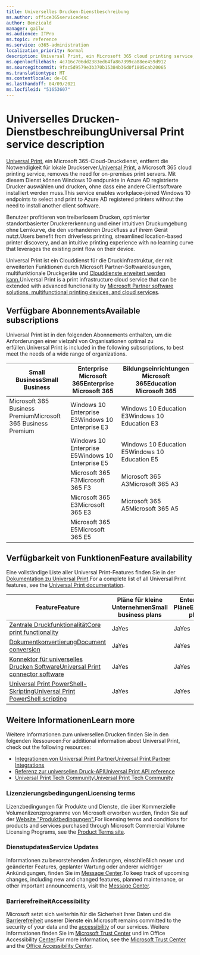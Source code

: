 ```yaml
---
title: Universelles Drucken-Dienstbeschreibung
ms.author: office365servicedesc
author: Benzicald
manager: gailw
ms.audience: ITPro
ms.topic: reference
ms.service: o365-administration
localization_priority: Normal
description: Universal Print, ein Microsoft 365 cloud printing service, entfernt die Notwendigkeit für lokale Druckserver.
ms.openlocfilehash: 4c716c706dd2383ed64fa867399ca88ee459d912
ms.sourcegitcommit: 9fac5d9579e3b370b15384b36d0f1805cab20065
ms.translationtype: MT
ms.contentlocale: de-DE
ms.lasthandoff: 04/09/2021
ms.locfileid: "51653607"
---
```

# <a name="universal-print-service-description"></a><span data-ttu-id="ebd05-103">Universelles Drucken-Dienstbeschreibung</span><span class="sxs-lookup"><span data-stu-id="ebd05-103">Universal Print service description</span></span>

<span data-ttu-id="ebd05-104">[Universal Print](https://www.microsoft.com/microsoft-365/windows/universal-print), ein Microsoft 365-Cloud-Druckdienst, entfernt die Notwendigkeit für lokale Druckserver.</span><span class="sxs-lookup"><span data-stu-id="ebd05-104">[Universal Print](https://www.microsoft.com/microsoft-365/windows/universal-print), a Microsoft 365 cloud printing service, removes the need for on-premises print servers.</span></span> <span data-ttu-id="ebd05-105">Mit diesem Dienst können Windows 10 endpunkte in Azure AD registrierte Drucker auswählen und drucken, ohne dass eine andere Clientsoftware installiert werden muss.</span><span class="sxs-lookup"><span data-stu-id="ebd05-105">This service enables workplace-joined Windows 10 endpoints to select and print to Azure AD registered printers without the need to install another client software.</span></span>

<span data-ttu-id="ebd05-106">Benutzer profitieren von treiberlosem Drucken, optimierter standortbasierter Druckererkennung und einer intuitiven Druckumgebung ohne Lernkurve, die den vorhandenen Druckfluss auf ihrem Gerät nutzt.</span><span class="sxs-lookup"><span data-stu-id="ebd05-106">Users benefit from driverless printing, streamlined location-based printer discovery, and an intuitive printing experience with no learning curve that leverages the existing print flow on their device.</span></span>

<span data-ttu-id="ebd05-107">Universal Print ist ein Clouddienst für die Druckinfrastruktur, der mit erweiterten Funktionen durch Microsoft Partner-Softwarelösungen, multifunktionale Druckgeräte und [Clouddienste erweitert werden kann.](/universal-print/fundamentals/universal-print-partner-integrations)</span><span class="sxs-lookup"><span data-stu-id="ebd05-107">Universal Print is a print infrastructure cloud service that can be extended with advanced functionality by [Microsoft Partner software solutions, multifunctional printing devices, and cloud services](/universal-print/fundamentals/universal-print-partner-integrations).</span></span>

## <a name="available-subscriptions"></a><span data-ttu-id="ebd05-108">Verfügbare Abonnements</span><span class="sxs-lookup"><span data-stu-id="ebd05-108">Available subscriptions</span></span>

<span data-ttu-id="ebd05-109">Universal Print ist in den folgenden Abonnements enthalten, um die Anforderungen einer vielzahl von Organisationen optimal zu erfüllen.</span><span class="sxs-lookup"><span data-stu-id="ebd05-109">Universal Print is included in the following subscriptions, to best meet the needs of a wide range of organizations.</span></span>

| <span data-ttu-id="ebd05-110">Small Business</span><span class="sxs-lookup"><span data-stu-id="ebd05-110">Small Business</span></span>                 | <span data-ttu-id="ebd05-111">Enterprise Microsoft 365</span><span class="sxs-lookup"><span data-stu-id="ebd05-111">Enterprise Microsoft 365</span></span>     | <span data-ttu-id="ebd05-112">Bildungseinrichtungen Microsoft 365</span><span class="sxs-lookup"><span data-stu-id="ebd05-112">Education Microsoft 365</span></span> |
|--------------------------------|------------------------------|-------------------------|
| <span data-ttu-id="ebd05-113">Microsoft 365 Business Premium</span><span class="sxs-lookup"><span data-stu-id="ebd05-113">Microsoft 365 Business Premium</span></span> | <span data-ttu-id="ebd05-114">Windows 10 Enterprise E3</span><span class="sxs-lookup"><span data-stu-id="ebd05-114">Windows 10 Enterprise E3</span></span>     | <span data-ttu-id="ebd05-115">Windows 10 Education E3</span><span class="sxs-lookup"><span data-stu-id="ebd05-115">Windows 10 Education E3</span></span> |
|                                | <span data-ttu-id="ebd05-116">Windows 10 Enterprise E5</span><span class="sxs-lookup"><span data-stu-id="ebd05-116">Windows 10 Enterprise E5</span></span>     | <span data-ttu-id="ebd05-117">Windows 10 Education E5</span><span class="sxs-lookup"><span data-stu-id="ebd05-117">Windows 10 Education E5</span></span> |
|                                | <span data-ttu-id="ebd05-118">Microsoft 365 F3</span><span class="sxs-lookup"><span data-stu-id="ebd05-118">Microsoft 365 F3</span></span>             | <span data-ttu-id="ebd05-119">Microsoft 365 A3</span><span class="sxs-lookup"><span data-stu-id="ebd05-119">Microsoft 365 A3</span></span>        |
|                                | <span data-ttu-id="ebd05-120">Microsoft 365 E3</span><span class="sxs-lookup"><span data-stu-id="ebd05-120">Microsoft 365 E3</span></span>             | <span data-ttu-id="ebd05-121">Microsoft 365 A5</span><span class="sxs-lookup"><span data-stu-id="ebd05-121">Microsoft 365 A5</span></span>        |
|                                | <span data-ttu-id="ebd05-122">Microsoft 365 E5</span><span class="sxs-lookup"><span data-stu-id="ebd05-122">Microsoft 365 E5</span></span>             |                         |

## <a name="feature-availability"></a><span data-ttu-id="ebd05-123">Verfügbarkeit von Funktionen</span><span class="sxs-lookup"><span data-stu-id="ebd05-123">Feature availability</span></span>

<span data-ttu-id="ebd05-124">Eine vollständige Liste aller Universal Print-Features finden Sie in der [Dokumentation zu Universal Print](/universal-print/).</span><span class="sxs-lookup"><span data-stu-id="ebd05-124">For a complete list of all Universal Print features, see the [Universal Print documentation](/universal-print/).</span></span>

| <span data-ttu-id="ebd05-125">Feature</span><span class="sxs-lookup"><span data-stu-id="ebd05-125">Feature</span></span>                                  | <span data-ttu-id="ebd05-126">Pläne für kleine Unternehmen</span><span class="sxs-lookup"><span data-stu-id="ebd05-126">Small business plans</span></span> | <span data-ttu-id="ebd05-127">Enterprise-Pläne</span><span class="sxs-lookup"><span data-stu-id="ebd05-127">Enterprise plans</span></span> | <span data-ttu-id="ebd05-128">Bildungspläne</span><span class="sxs-lookup"><span data-stu-id="ebd05-128">Education plans</span></span> |
|------------------------------------------|----------------------|------------------|-----------------|
| [<span data-ttu-id="ebd05-129">Zentrale Druckfunktionalität</span><span class="sxs-lookup"><span data-stu-id="ebd05-129">Core print functionality</span></span>](/universal-print/)             | <span data-ttu-id="ebd05-130">Ja</span><span class="sxs-lookup"><span data-stu-id="ebd05-130">Yes</span></span>                  | <span data-ttu-id="ebd05-131">Ja</span><span class="sxs-lookup"><span data-stu-id="ebd05-131">Yes</span></span>              | <span data-ttu-id="ebd05-132">Ja</span><span class="sxs-lookup"><span data-stu-id="ebd05-132">Yes</span></span>             |
| [<span data-ttu-id="ebd05-133">Dokumentkonvertierung</span><span class="sxs-lookup"><span data-stu-id="ebd05-133">Document conversion</span></span>](/universal-print/fundamentals/universal-print-document-conversion)                  | <span data-ttu-id="ebd05-134">Ja</span><span class="sxs-lookup"><span data-stu-id="ebd05-134">Yes</span></span>                  | <span data-ttu-id="ebd05-135">Ja</span><span class="sxs-lookup"><span data-stu-id="ebd05-135">Yes</span></span>              | <span data-ttu-id="ebd05-136">Ja</span><span class="sxs-lookup"><span data-stu-id="ebd05-136">Yes</span></span>             |
| [<span data-ttu-id="ebd05-137">Konnektor für universelles Drucken Software</span><span class="sxs-lookup"><span data-stu-id="ebd05-137">Universal Print connector software</span></span>](/universal-print/fundamentals/universal-print-connector-overview)   | <span data-ttu-id="ebd05-138">Ja</span><span class="sxs-lookup"><span data-stu-id="ebd05-138">Yes</span></span>                  | <span data-ttu-id="ebd05-139">Ja</span><span class="sxs-lookup"><span data-stu-id="ebd05-139">Yes</span></span>              | <span data-ttu-id="ebd05-140">Ja</span><span class="sxs-lookup"><span data-stu-id="ebd05-140">Yes</span></span>             |
| [<span data-ttu-id="ebd05-141">Universal Print PowerShell-Skripting</span><span class="sxs-lookup"><span data-stu-id="ebd05-141">Universal Print PowerShell scripting</span></span>](/universal-print/fundamentals/universal-print-powershell) | <span data-ttu-id="ebd05-142">Ja</span><span class="sxs-lookup"><span data-stu-id="ebd05-142">Yes</span></span>                  | <span data-ttu-id="ebd05-143">Ja</span><span class="sxs-lookup"><span data-stu-id="ebd05-143">Yes</span></span>              | <span data-ttu-id="ebd05-144">Ja</span><span class="sxs-lookup"><span data-stu-id="ebd05-144">Yes</span></span>             |

## <a name="learn-more"></a><span data-ttu-id="ebd05-145">Weitere Informationen</span><span class="sxs-lookup"><span data-stu-id="ebd05-145">Learn more</span></span>

<span data-ttu-id="ebd05-146">Weitere Informationen zum universellen Drucken finden Sie in den folgenden Ressourcen:</span><span class="sxs-lookup"><span data-stu-id="ebd05-146">For additional information about Universal Print, check out the following resources:</span></span>

- [<span data-ttu-id="ebd05-147">Integrationen von Universal Print Partner</span><span class="sxs-lookup"><span data-stu-id="ebd05-147">Universal Print Partner Integrations</span></span>](/universal-print/fundamentals/universal-print-partner-integrations)
- [<span data-ttu-id="ebd05-148">Referenz zur universellen Druck-API</span><span class="sxs-lookup"><span data-stu-id="ebd05-148">Universal Print API reference</span></span>](/graph/universal-print-concept-overview)
- [<span data-ttu-id="ebd05-149">Universal Print Tech Community</span><span class="sxs-lookup"><span data-stu-id="ebd05-149">Universal Print Tech Community</span></span>](https://techcommunity.microsoft.com/t5/universal-print/ct-p/UniversalPrint)

### <a name="licensing-terms"></a><span data-ttu-id="ebd05-150">Lizenzierungsbedingungen</span><span class="sxs-lookup"><span data-stu-id="ebd05-150">Licensing terms</span></span>

<span data-ttu-id="ebd05-151">Lizenzbedingungen für Produkte und Dienste, die über Kommerzielle Volumenlizenzprogramme von Microsoft erworben wurden, finden Sie auf der [Website "Produktbedingungen".](https://www.microsoft.com/licensing/terms/)</span><span class="sxs-lookup"><span data-stu-id="ebd05-151">For licensing terms and conditions for products and services purchased through Microsoft Commercial Volume Licensing Programs, see the [Product Terms site](https://www.microsoft.com/licensing/terms/).</span></span> 

### <a name="service-updates"></a><span data-ttu-id="ebd05-152">Dienstupdates</span><span class="sxs-lookup"><span data-stu-id="ebd05-152">Service Updates</span></span>

<span data-ttu-id="ebd05-153">Informationen zu bevorstehenden Änderungen, einschließlich neuer und geänderter Features, geplanter Wartung oder anderer wichtiger Ankündigungen, finden Sie im [Message Center](/microsoft-365/admin/manage/message-center).</span><span class="sxs-lookup"><span data-stu-id="ebd05-153">To keep track of upcoming changes, including new and changed features, planned maintenance, or other important announcements, visit the [Message Center](/microsoft-365/admin/manage/message-center).</span></span>

### <a name="accessibility"></a><span data-ttu-id="ebd05-154">Barrierefreiheit</span><span class="sxs-lookup"><span data-stu-id="ebd05-154">Accessibility</span></span>

<span data-ttu-id="ebd05-155">Microsoft setzt sich weiterhin für die Sicherheit Ihrer Daten und die [Barrierefreiheit](https://www.microsoft.com/trust-center/compliance/accessibility) unserer Dienste ein.</span><span class="sxs-lookup"><span data-stu-id="ebd05-155">Microsoft remains committed to the security of your data and the [accessibility](https://www.microsoft.com/trust-center/compliance/accessibility) of our services.</span></span> <span data-ttu-id="ebd05-156">Weitere Informationen finden Sie im [Microsoft Trust Center](https://www.microsoft.com/trust-center) und im Office Accessibility [Center](https://support.microsoft.com/topic/office-accessibility-center-resources-for-people-with-disabilities-ecab0fcf-d143-4fe8-a2ff-6cd596bddc6d).</span><span class="sxs-lookup"><span data-stu-id="ebd05-156">For more information, see the [Microsoft Trust Center](https://www.microsoft.com/trust-center) and the [Office Accessibility Center](https://support.microsoft.com/topic/office-accessibility-center-resources-for-people-with-disabilities-ecab0fcf-d143-4fe8-a2ff-6cd596bddc6d).</span></span>